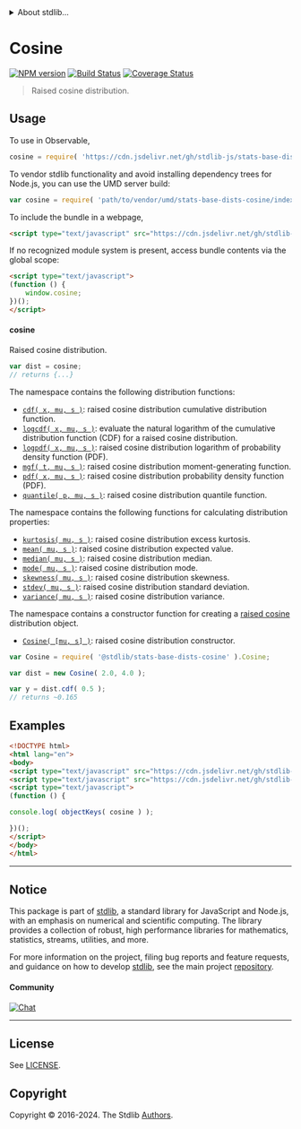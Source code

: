 <!--

@license Apache-2.0

Copyright (c) 2018 The Stdlib Authors.

Licensed under the Apache License, Version 2.0 (the "License");
you may not use this file except in compliance with the License.
You may obtain a copy of the License at

   http://www.apache.org/licenses/LICENSE-2.0

Unless required by applicable law or agreed to in writing, software
distributed under the License is distributed on an "AS IS" BASIS,
WITHOUT WARRANTIES OR CONDITIONS OF ANY KIND, either express or implied.
See the License for the specific language governing permissions and
limitations under the License.

-->


<details>
  <summary>
    About stdlib...
  </summary>
  <p>We believe in a future in which the web is a preferred environment for numerical computation. To help realize this future, we've built stdlib. stdlib is a standard library, with an emphasis on numerical and scientific computation, written in JavaScript (and C) for execution in browsers and in Node.js.</p>
  <p>The library is fully decomposable, being architected in such a way that you can swap out and mix and match APIs and functionality to cater to your exact preferences and use cases.</p>
  <p>When you use stdlib, you can be absolutely certain that you are using the most thorough, rigorous, well-written, studied, documented, tested, measured, and high-quality code out there.</p>
  <p>To join us in bringing numerical computing to the web, get started by checking us out on <a href="https://github.com/stdlib-js/stdlib">GitHub</a>, and please consider <a href="https://opencollective.com/stdlib">financially supporting stdlib</a>. We greatly appreciate your continued support!</p>
</details>

# Cosine

[![NPM version][npm-image]][npm-url] [![Build Status][test-image]][test-url] [![Coverage Status][coverage-image]][coverage-url] <!-- [![dependencies][dependencies-image]][dependencies-url] -->

> Raised cosine distribution.



<section class="usage">

## Usage

To use in Observable,

```javascript
cosine = require( 'https://cdn.jsdelivr.net/gh/stdlib-js/stats-base-dists-cosine@v0.2.1-umd/browser.js' )
```

To vendor stdlib functionality and avoid installing dependency trees for Node.js, you can use the UMD server build:

```javascript
var cosine = require( 'path/to/vendor/umd/stats-base-dists-cosine/index.js' )
```

To include the bundle in a webpage,

```html
<script type="text/javascript" src="https://cdn.jsdelivr.net/gh/stdlib-js/stats-base-dists-cosine@v0.2.1-umd/browser.js"></script>
```

If no recognized module system is present, access bundle contents via the global scope:

```html
<script type="text/javascript">
(function () {
    window.cosine;
})();
</script>
```

#### cosine

Raised cosine distribution.

```javascript
var dist = cosine;
// returns {...}
```

The namespace contains the following distribution functions:

<!-- <toc pattern="*+(cdf|pdf|mgf|quantile)*"> -->

<div class="namespace-toc">

-   <span class="signature">[`cdf( x, mu, s )`][@stdlib/stats/base/dists/cosine/cdf]</span><span class="delimiter">: </span><span class="description">raised cosine distribution cumulative distribution function.</span>
-   <span class="signature">[`logcdf( x, mu, s )`][@stdlib/stats/base/dists/cosine/logcdf]</span><span class="delimiter">: </span><span class="description">evaluate the natural logarithm of the cumulative distribution function (CDF) for a raised cosine distribution.</span>
-   <span class="signature">[`logpdf( x, mu, s )`][@stdlib/stats/base/dists/cosine/logpdf]</span><span class="delimiter">: </span><span class="description">raised cosine distribution logarithm of probability density function (PDF).</span>
-   <span class="signature">[`mgf( t, mu, s )`][@stdlib/stats/base/dists/cosine/mgf]</span><span class="delimiter">: </span><span class="description">raised cosine distribution moment-generating function.</span>
-   <span class="signature">[`pdf( x, mu, s )`][@stdlib/stats/base/dists/cosine/pdf]</span><span class="delimiter">: </span><span class="description">raised cosine distribution probability density function (PDF).</span>
-   <span class="signature">[`quantile( p, mu, s )`][@stdlib/stats/base/dists/cosine/quantile]</span><span class="delimiter">: </span><span class="description">raised cosine distribution quantile function.</span>

</div>

<!-- </toc> -->

The namespace contains the following functions for calculating distribution properties:

<!-- <toc pattern="*+(entropy|kurtosis|mean|median|mode|skewness|stdev|variance)*"> -->

<div class="namespace-toc">

-   <span class="signature">[`kurtosis( mu, s )`][@stdlib/stats/base/dists/cosine/kurtosis]</span><span class="delimiter">: </span><span class="description">raised cosine distribution excess kurtosis.</span>
-   <span class="signature">[`mean( mu, s )`][@stdlib/stats/base/dists/cosine/mean]</span><span class="delimiter">: </span><span class="description">raised cosine distribution expected value.</span>
-   <span class="signature">[`median( mu, s )`][@stdlib/stats/base/dists/cosine/median]</span><span class="delimiter">: </span><span class="description">raised cosine distribution median.</span>
-   <span class="signature">[`mode( mu, s )`][@stdlib/stats/base/dists/cosine/mode]</span><span class="delimiter">: </span><span class="description">raised cosine distribution mode.</span>
-   <span class="signature">[`skewness( mu, s )`][@stdlib/stats/base/dists/cosine/skewness]</span><span class="delimiter">: </span><span class="description">raised cosine distribution skewness.</span>
-   <span class="signature">[`stdev( mu, s )`][@stdlib/stats/base/dists/cosine/stdev]</span><span class="delimiter">: </span><span class="description">raised cosine distribution standard deviation.</span>
-   <span class="signature">[`variance( mu, s )`][@stdlib/stats/base/dists/cosine/variance]</span><span class="delimiter">: </span><span class="description">raised cosine distribution variance.</span>

</div>

<!-- </toc> -->

The namespace contains a constructor function for creating a [raised cosine][cosine-distribution] distribution object.

<!-- <toc pattern="*ctor*"> -->

<div class="namespace-toc">

-   <span class="signature">[`Cosine( [mu, s] )`][@stdlib/stats/base/dists/cosine/ctor]</span><span class="delimiter">: </span><span class="description">raised cosine distribution constructor.</span>

</div>

<!-- </toc> -->

```javascript
var Cosine = require( '@stdlib/stats-base-dists-cosine' ).Cosine;

var dist = new Cosine( 2.0, 4.0 );

var y = dist.cdf( 0.5 );
// returns ~0.165
```

</section>

<!-- /.usage -->

<section class="examples">

## Examples

<!-- TODO: better examples -->

<!-- eslint no-undef: "error" -->

```html
<!DOCTYPE html>
<html lang="en">
<body>
<script type="text/javascript" src="https://cdn.jsdelivr.net/gh/stdlib-js/utils-keys@umd/browser.js"></script>
<script type="text/javascript" src="https://cdn.jsdelivr.net/gh/stdlib-js/stats-base-dists-cosine@v0.2.1-umd/browser.js"></script>
<script type="text/javascript">
(function () {

console.log( objectKeys( cosine ) );

})();
</script>
</body>
</html>
```

</section>

<!-- /.examples -->

<!-- Section for related `stdlib` packages. Do not manually edit this section, as it is automatically populated. -->

<section class="related">

</section>

<!-- /.related -->

<!-- Section for all links. Make sure to keep an empty line after the `section` element and another before the `/section` close. -->


<section class="main-repo" >

* * *

## Notice

This package is part of [stdlib][stdlib], a standard library for JavaScript and Node.js, with an emphasis on numerical and scientific computing. The library provides a collection of robust, high performance libraries for mathematics, statistics, streams, utilities, and more.

For more information on the project, filing bug reports and feature requests, and guidance on how to develop [stdlib][stdlib], see the main project [repository][stdlib].

#### Community

[![Chat][chat-image]][chat-url]

---

## License

See [LICENSE][stdlib-license].


## Copyright

Copyright &copy; 2016-2024. The Stdlib [Authors][stdlib-authors].

</section>

<!-- /.stdlib -->

<!-- Section for all links. Make sure to keep an empty line after the `section` element and another before the `/section` close. -->

<section class="links">

[npm-image]: http://img.shields.io/npm/v/@stdlib/stats-base-dists-cosine.svg
[npm-url]: https://npmjs.org/package/@stdlib/stats-base-dists-cosine

[test-image]: https://github.com/stdlib-js/stats-base-dists-cosine/actions/workflows/test.yml/badge.svg?branch=v0.2.1
[test-url]: https://github.com/stdlib-js/stats-base-dists-cosine/actions/workflows/test.yml?query=branch:v0.2.1

[coverage-image]: https://img.shields.io/codecov/c/github/stdlib-js/stats-base-dists-cosine/main.svg
[coverage-url]: https://codecov.io/github/stdlib-js/stats-base-dists-cosine?branch=main

<!--

[dependencies-image]: https://img.shields.io/david/stdlib-js/stats-base-dists-cosine.svg
[dependencies-url]: https://david-dm.org/stdlib-js/stats-base-dists-cosine/main

-->

[chat-image]: https://img.shields.io/gitter/room/stdlib-js/stdlib.svg
[chat-url]: https://app.gitter.im/#/room/#stdlib-js_stdlib:gitter.im

[stdlib]: https://github.com/stdlib-js/stdlib

[stdlib-authors]: https://github.com/stdlib-js/stdlib/graphs/contributors

[umd]: https://github.com/umdjs/umd
[es-module]: https://developer.mozilla.org/en-US/docs/Web/JavaScript/Guide/Modules

[deno-url]: https://github.com/stdlib-js/stats-base-dists-cosine/tree/deno
[deno-readme]: https://github.com/stdlib-js/stats-base-dists-cosine/blob/deno/README.md
[umd-url]: https://github.com/stdlib-js/stats-base-dists-cosine/tree/umd
[umd-readme]: https://github.com/stdlib-js/stats-base-dists-cosine/blob/umd/README.md
[esm-url]: https://github.com/stdlib-js/stats-base-dists-cosine/tree/esm
[esm-readme]: https://github.com/stdlib-js/stats-base-dists-cosine/blob/esm/README.md
[branches-url]: https://github.com/stdlib-js/stats-base-dists-cosine/blob/main/branches.md

[stdlib-license]: https://raw.githubusercontent.com/stdlib-js/stats-base-dists-cosine/main/LICENSE

[cosine-distribution]: https://en.wikipedia.org/wiki/Raised_cosine_distribution

<!-- <toc-links> -->

[@stdlib/stats/base/dists/cosine/ctor]: https://github.com/stdlib-js/stats-base-dists-cosine-ctor/tree/umd

[@stdlib/stats/base/dists/cosine/kurtosis]: https://github.com/stdlib-js/stats-base-dists-cosine-kurtosis/tree/umd

[@stdlib/stats/base/dists/cosine/mean]: https://github.com/stdlib-js/stats-base-dists-cosine-mean/tree/umd

[@stdlib/stats/base/dists/cosine/median]: https://github.com/stdlib-js/stats-base-dists-cosine-median/tree/umd

[@stdlib/stats/base/dists/cosine/mode]: https://github.com/stdlib-js/stats-base-dists-cosine-mode/tree/umd

[@stdlib/stats/base/dists/cosine/skewness]: https://github.com/stdlib-js/stats-base-dists-cosine-skewness/tree/umd

[@stdlib/stats/base/dists/cosine/stdev]: https://github.com/stdlib-js/stats-base-dists-cosine-stdev/tree/umd

[@stdlib/stats/base/dists/cosine/variance]: https://github.com/stdlib-js/stats-base-dists-cosine-variance/tree/umd

[@stdlib/stats/base/dists/cosine/cdf]: https://github.com/stdlib-js/stats-base-dists-cosine-cdf/tree/umd

[@stdlib/stats/base/dists/cosine/logcdf]: https://github.com/stdlib-js/stats-base-dists-cosine-logcdf/tree/umd

[@stdlib/stats/base/dists/cosine/logpdf]: https://github.com/stdlib-js/stats-base-dists-cosine-logpdf/tree/umd

[@stdlib/stats/base/dists/cosine/mgf]: https://github.com/stdlib-js/stats-base-dists-cosine-mgf/tree/umd

[@stdlib/stats/base/dists/cosine/pdf]: https://github.com/stdlib-js/stats-base-dists-cosine-pdf/tree/umd

[@stdlib/stats/base/dists/cosine/quantile]: https://github.com/stdlib-js/stats-base-dists-cosine-quantile/tree/umd

<!-- </toc-links> -->

</section>

<!-- /.links -->
